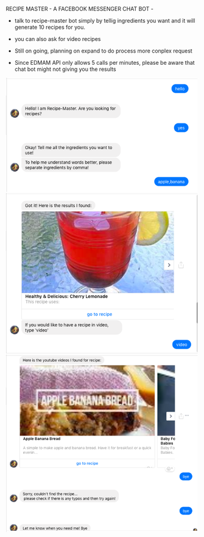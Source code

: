 RECIPE MASTER - A FACEBOOK MESSENGER CHAT BOT -

- talk to recipe-master bot simply by tellig ingredients you want and it will generate 10 recipes for you.
- you can also ask for video recipes

- Still on going, planning on expand to do process more conplex request

- Since EDMAM API only allows 5 calls per minutes, please be aware that chat bot might not giving you the results


![sample](/img/img1.png)
![sample](/img/img2.png)
![sample](/img/img3.png)

